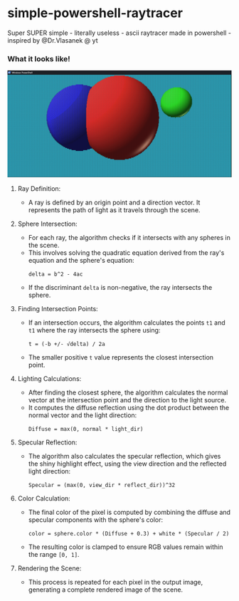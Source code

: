 # simple-powershell-raytracer
Super SUPER simple - literally useless - ascii raytracer made in powershell - inspired by @Dr.Vlasanek @ yt

###

### What it looks like!
![cool](https://github.com/jh1sc/simple-powershell-raytracer/blob/main/Screenshot%202025-02-22%20155246.png)



1. Ray Definition:
   - A ray is defined by an origin point and a direction vector. It represents the path of light as it travels through the scene.

2. Sphere Intersection:
   - For each ray, the algorithm checks if it intersects with any spheres in the scene.
   - This involves solving the quadratic equation derived from the ray's equation and the sphere's equation:
     ```
     delta = b^2 - 4ac
     ```
   - If the discriminant `delta` is non-negative, the ray intersects the sphere.

3. Finding Intersection Points:
   - If an intersection occurs, the algorithm calculates the points `t1` and `t1` where the ray intersects the sphere using:
     ```
     t = (-b +/- √delta) / 2a
     ```
   - The smaller positive `t` value represents the closest intersection point.

4. Lighting Calculations:
   - After finding the closest sphere, the algorithm calculates the normal vector at the intersection point and the direction to the light source.
   - It computes the diffuse reflection using the dot product between the normal vector and the light direction:
     ```
     Diffuse = max(0, normal * light_dir)
     ```

5. Specular Reflection:
   - The algorithm also calculates the specular reflection, which gives the shiny highlight effect, using the view direction and the reflected light direction:
     ```
     Specular = (max(0, view_dir * reflect_dir))^32
     ```

6. Color Calculation:
   - The final color of the pixel is computed by combining the diffuse and specular components with the sphere's color:
     ```
     color = sphere.color * (Diffuse + 0.3) + white * (Specular / 2)
     ```
   - The resulting color is clamped to ensure RGB values remain within the range `[0, 1]`.

7. Rendering the Scene:
   - This process is repeated for each pixel in the output image, generating a complete rendered image of the scene.
